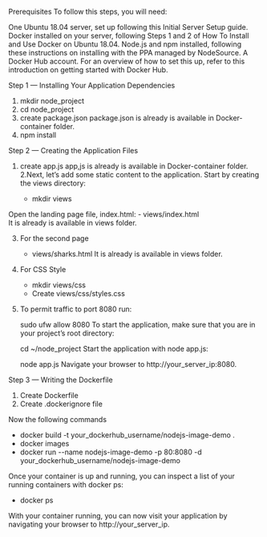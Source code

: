 Prerequisites
To follow this steps, you will need:

One Ubuntu 18.04 server, set up following this Initial Server Setup guide.
Docker installed on your server, following Steps 1 and 2 of How To Install and Use Docker on Ubuntu 18.04.
Node.js and npm installed, following these instructions on installing with the PPA managed by NodeSource.
A Docker Hub account. For an overview of how to set this up, refer to this introduction on getting started with Docker Hub.


Step 1 — Installing Your Application Dependencies
1. mkdir node_project
2. cd node_project
3. create package.json
   package.json is already is available in Docker-container folder.
4. npm install



Step 2 — Creating the Application Files
1. create app.js
   app,js is already is available in Docker-container folder.
2.Next, let’s add some static content to the application. Start by creating the views directory:

    - mkdir views
    
  Open the landing page file, index.html:
    - views/index.html  
      It is already is available in views folder.
      
3.  For the second page 
    - views/sharks.html
    It is already is available in views folder.
    
4.  For CSS Style 
    - mkdir views/css
    - Create views/css/styles.css
    
5.  To permit traffic to port 8080 run:

     sudo ufw allow 8080
     To start the application, make sure that you are in your project’s root directory:

     cd ~/node_project 
     Start the application with node app.js:

     node app.js
     Navigate your browser to http://your_server_ip:8080.



Step 3 — Writing the Dockerfile
1. Create Dockerfile 
2. Create .dockerignore file 

Now the following commands 

   - docker build -t your_dockerhub_username/nodejs-image-demo .
   - docker images
   - docker run --name nodejs-image-demo -p 80:8080 -d your_dockerhub_username/nodejs-image-demo 

Once your container is up and running, you can inspect a list of your running containers with docker ps:
   - docker ps
   
   With your container running, you can now visit your application by navigating your browser to http://your_server_ip.

